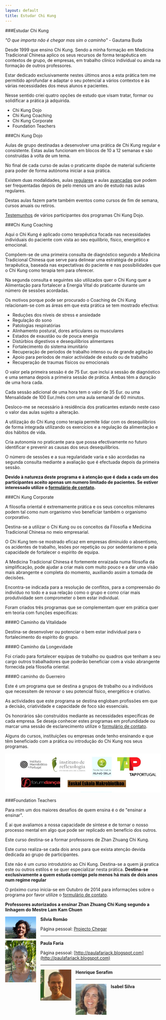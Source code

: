 ```yaml
--- 
layout: default 
title: Estudar Chi Kung
---
```


###Estudar Chi Kung

*"O que importa não é chegar mas sim o caminho"* - Gautama Buda

Desde 1999 que ensino Chi Kung. Sendo a minha formação em Medicina
Tradicional Chinesa aplico os seus recursos de forma terapêutica em
contextos de grupo, de empresas, em trabalho clínico individual ou ainda
na formação de outros professores.  

Estar dedicado exclusivamente nestes últimos anos a esta prática tem me
permitido aprofundar e adaptar o seu potencial a vários contextos e às
várias necessidades dos meus alunos e pacientes. 

Nesse sentido criei quatro opções de estudo que visam tratar, formar ou
solidificar a prática já adquirida.

+ Chi Kung Dojo 
+ Chi Kung Coaching
+ Chi Kung Corporate
+ Foundation Teachers

###Chi Kung Dojo

Aulas de grupo destinadas a desenvolver uma prática de Chi Kung regular
e consistente. Estas aulas funcionam em blocos de 10 a 12 semanas e são
construídas à volta de um tema.

No final de cada curso de aulas o praticante dispõe de material suficiente
para poder de forma autónoma iniciar a sua prática. 

Existem duas modalidades, aulas
[regulares](http://devagar.org/regulares.html) e aulas
[avançadas](http://devagar.org/avancadas.html) que podem ser frequentadas
depois de pelo menos um ano de estudo nas aulas regulares. 

Destas aulas fazem parte também eventos como cursos de fim de semana,
cursos anuais ou retiros.

<a id="coaching"> </a>

[Testemunhos](http://devagar.org/testemunhos.html) de vários participantes dos
programas Chi Kung Dojo.

###Chi Kung Coaching

Aqui o Chi Kung é aplicado como terapêutica focada nas necessidades
individuais do paciente com vista ao seu equilíbrio, físico, energético
e emocional.   

Compõem-se de uma primeira consulta de diagnóstico segundo a Medicina
Tradicional Chinesa que serve para delinear uma estratégia de prática
terapêutica, baseada nas expectativas do paciente e nas possibilidades que
o Chi Kung como terapia tem para oferecer. 

Na segunda consulta e seguintes são utilizados quer o Chi Kung quer
a Alimentação para fortalecer a Energia Vital do praticante durante um
número de sessões acordadas.  

Os motivos porque pode ser procurado o Coaching de Chi Kung relacionam-se
com as áreas em que esta prática se tem mostrado efectiva:

+ Reduções dos níveis de stress e ansiedade
+ Regulação do sono
+ Patologias respiratórias
+ Alinhamento postural, dores articulares ou musculares 
+ Estados de exaustão ou de pouca energia
+ Distúrbios digestivos e desequilíbrios alimentares
+ Fortalecimento do sistema imunitário
+ Recuperação de períodos de trabalho intenso ou de grande agitação
+ Apoio para períodos de maior actividade de estudo ou de trabalho
+ Recuperação de traumas físicos ou emocionais

O valor pela primeira sessão é de 75 Eur. que inclui a sessão de
diagnóstico e uma semana depois a primeira sessão de prática. Ambas têm
a duração de uma hora cada. 

Cada sessão adicional de uma hora tem o valor de 35 Eur. ou uma Mensalidade de 100 Eur./mês com uma aula semanal de 60 minutos. 

Desloco-me se necessário à residência dos praticantes estando neste caso
o valor das aulas sujeito a alteração.

A utilização do Chi Kung como terapia permite lidar com os desequilíbrios
de forma integrada utilizando os exercícios e a regulação da alimentação
e dos hábitos de vida. 

Cria autonomia no praticante para que possa efectivamente no futuro
identificar e prevenir as causas dos seus desequilíbrios. 

O número de sessões e a sua regularidade varia e são acordadas na segunda
consulta mediante a avaliação que é efectuada depois da primeira sessão.  

**Devido à natureza deste programa e à atenção que é dada a cada um dos
participantes aceito apenas um numero limitado de pacientes. Se estiver
interessado utilize o [formulário de
contato](http://devagar.org/contato.html).**

<a id="empresas"> </a>

###Chi Kung Corporate

A filosofia oriental é extremamente prática e os seus conceitos milenares
podem tal como num organismo vivo beneficiar também o organismo
corporativo.

Destina-se a utilizar o Chi Kung ou os conceitos da Filosofia e Medicina
Tradicional Chinesa no meio empresarial.

O Chi Kung tem-se mostrado eficaz em empresas diminuído o absentismo, os
acidentes de trabalho, lesões por repetição ou por sedentarismo e pela
capacidade de fortalecer o espírito de equipa.  

A Medicina Tradicional Chinesa é fortemente enraizada numa filosofia da
simplificação, pode ajudar a criar mais com muito pouco e a dar uma visão
mais abrangente e completa do momento, auxiliando assim a tomada de
decisões. 

Encontra-se indicada para a resolução de conflitos, para a compreensão do
indivíduo no todo e a sua relação como o grupo e como criar mais
produtividade sem comprometer o bem estar individual. 

Foram criados três programas que se complementam quer em prática quer em
teoria com funções específicas: 

####O Caminho da Vitalidade

Destina-se desenvolver ou potenciar o bem estar individual para o
fortalecimento do espírito do grupo.

####O Caminho da Longevidade

Foi criado para fortalecer equipas de trabalho ou quadros que tenham a seu
cargo outros trabalhadores que poderão beneficiar com a visão abrangente
fornecida pela filosofia oriental. 

####O caminho do Guerreiro

Este é um programa que se destina a grupos de trabalho ou a indivíduos que
necessitem de renovar o seu potencial físico, energético e criativo.

As actividades que este programa se destina englobam profissões em que
a decisão, criatividade e capacidade de foco são essenciais. 

Os honorários são construídos mediante as necessidades específicas de cada
empresa. Se deseja conhecer estes programas em profundidade ou marcar uma
sessão de esclarecimento utilize o [formulário de
contato](http://devagar.org/contato.html).

Alguns do cursos, instituições ou empresas onde tenho ensinando e que têm
beneficiado com a prática ou introdução do Chi Kung nos seus programas. 

![empresas](/files/empresas.jpg)


###Foundation Teachers 

Para mim um dos maiores desafios de quem ensina é o de "ensinar a ensinar".

É ai que avaliamos a nossa capacidade de síntese e de tornar o nosso
processo mental em algo que pode ser replicado em benefício dos outros. 

Este curso destina-se a formar professores de Zhan Zhuang Chi Kung.

Este curso realiza-se cada dois anos para que exista atenção devida
dedicada ao grupo de participantes. 

Este não é um curso introdutório ao Chi Kung. Destina-se a quem já pratica
este ou outros estilos e se quer especializar nesta prática. **Destina-se exclusivamente a quem estuda comigo pelo menos há mais de dois anos num regime regular**

O próximo curso inicia-se em Outubro de 2014 para informações sobre
o programa por favor utilize o [formulário de
contato](http://devagar.org/contato.html).  

**Professores autorizados a ensinar Zhan Zhuang Chi Kung segundo a linhagem do Mestre Lam Kam Chuen** 

<p><img src="/files/silvia.jpg" class="profile" style="float: left;
margin-right: 1em; width: 100px;"></p>

**Sílvia Romão** 

Página pessoal: [Projecto Chegar](http://chegar.org)

<hr>

<p><img src="/files/paula.jpg" class="profile" style="float: left;
margin-right: 1em; width: 100px;"></p>

**Paula Faria** 

Página pessoal:
[http://paulafariack.blogspot.com](http://paulafariack.blogspot.com)

<hr>

<p><img src="/files/henrique.jpg" class="profile" style="float: left;
margin-right: 1em; width: 100px;"></p>

**Henrique Serafim**  

<hr>
<p><img src="/files/isabel.jpg" class="profile" style="float: left;
margin-right: 1em; width: 100px;"></p>

**Isabel Silva**
